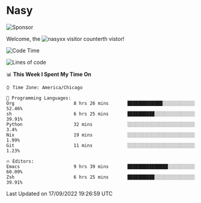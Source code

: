# Nasy

<!--
<p align="center">
<img height="200" src="https://github-readme-stats.vercel.app/api?username=nasyxx&count_private=true&show_icons=true&theme=dracula&include_all_commits=true"/>
<img height="200" src="https://github-readme-stats.vercel.app/api/top-langs/?username=nasyxx&theme=dracula&hide=html,jupyter+notebook&count_private=true&show_icons=true"/>
</p>

  
----------------
-->

![Sponsor](https://img.shields.io/static/v1.svg?label=Sponsor&message=%E2%9D%A4&logo=GitHub&style=flat&color=pink)
 
Welcome, the ![nasyxx visitor counter](https://count.getloli.com/get/@nasyxx?theme=rule34)th vistor!
 
<!--START_SECTION:waka-->
![Code Time](http://img.shields.io/badge/Code%20Time-2%2C637%20hrs%2033%20mins-blue)

![Lines of code](https://img.shields.io/badge/From%20Hello%20World%20I%27ve%20Written-5%20Million%20lines%20of%20code-blue)

📊 **This Week I Spent My Time On** 

```text
⌚︎ Time Zone: America/Chicago

💬 Programming Languages: 
Org                      8 hrs 26 mins       █████████████░░░░░░░░░░░░   52.46% 
sh                       6 hrs 25 mins       ██████████░░░░░░░░░░░░░░░   39.91% 
Python                   32 mins             ░░░░░░░░░░░░░░░░░░░░░░░░░   3.4% 
Nix                      19 mins             ░░░░░░░░░░░░░░░░░░░░░░░░░   1.99% 
Git                      11 mins             ░░░░░░░░░░░░░░░░░░░░░░░░░   1.23%

🔥 Editors: 
Emacs                    9 hrs 39 mins       ███████████████░░░░░░░░░░   60.09% 
Zsh                      6 hrs 25 mins       ██████████░░░░░░░░░░░░░░░   39.91%

```


 Last Updated on 17/09/2022 19:26:59 UTC
<!--END_SECTION:waka-->

<!-- ![visitors](https://visitor-badge.laobi.icu/badge?page_id=nasyxx.nasyxx) -->

